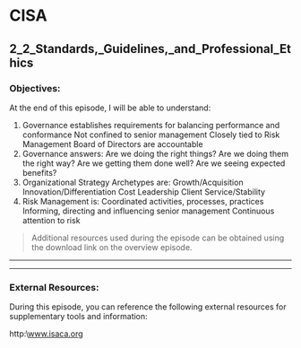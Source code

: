 # CISA
## 2_2_Standards,_Guidelines,_and_Professional_Ethics
### Objectives:

At the end of this episode, I will be able to understand:

1. Governance establishes requirements for balancing performance and conformance Not confined to senior management Closely tied to Risk Management Board of Directors are accountable
2. Governance answers: Are we doing the right things? Are we doing them the right way? Are we getting them done well? Are we seeing expected benefits?
3. Organizational Strategy Archetypes are: Growth/Acquisition Innovation/Differentiation Cost Leadership Client Service/Stability
4. Risk Management is: Coordinated activities, processes, practices Informing, directing and influencing senior management Continuous attention to risk






>Additional resources used during the episode can be obtained using the download link on the overview episode.

-----------------------------------------------------------






-----------------------------------------------------------
### External Resources:

During this episode, you can reference the following external resources for supplementary tools and information:

http:\www.isaca.org
